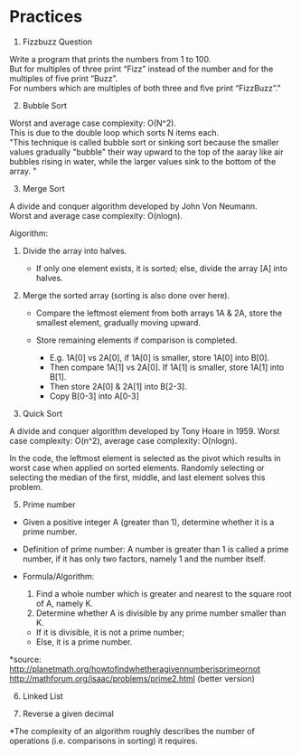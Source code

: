 # Practices

1. Fizzbuzz Question

 Write a program that prints the numbers from 1 to 100.  
 But for multiples of three print “Fizz” instead of the number and for the multiples of five print “Buzz”.  
 For numbers which are multiples of both three and five print “FizzBuzz”."

2. Bubble Sort

 Worst and average case complexity: O(N^2).  
 This is due to the double loop which sorts N items each.  
 "This technique is called bubble sort or sinking sort because the smaller values gradually "bubble" their way upward to the top of the aaray like air bubbles rising in water, while the larger values sink to the bottom of the array. "

3. Merge Sort  

  A divide and conquer algorithm developed by John Von Neumann.  
  Worst and average case complexity: O(nlogn).  

  Algorithm:  

  1. Divide the array into halves.
      - If only one element exists, it is sorted; else, divide the array [A] into halves.

  2. Merge the sorted array (sorting is also done over here).
      - Compare the leftmost element from both arrays 1A & 2A, store the smallest element, gradually moving upward.
      - Store remaining elements if comparison is completed.  

        - E.g. 1A[0] vs 2A[0], if 1A[0] is smaller, store 1A[0] into B[0].
        - Then compare 1A[1] vs 2A[0]. If 1A[1] is smaller, store 1A[1] into B[1].
        - Then store 2A[0] & 2A[1] into B[2-3].
        - Copy B[0-3]  into A[0-3]

4. Quick Sort

  A divide and conquer algorithm developed by Tony Hoare in 1959.
  Worst case complexity: O(n^2),  average case complexity: O(nlogn).

  In the code, the leftmost element is selected as the pivot which results in worst case when applied on sorted elements. Randomly selecting or selecting the median of the first, middle, and last element solves this problem.

5. Prime number

  - Given a positive integer A (greater than 1), determine whether it is a prime number.

  - Definition of prime number: A number is greater than 1 is called a prime number, if it has only two factors, namely 1 and the number itself.

  - Formula/Algorithm:

    1. Find a whole number which is greater and nearest to the square root of A, namely K.
    2. Determine whether A is divisible by any prime number smaller than K.
      - If it is divisible, it is not a prime number;
      - Else, it is a prime number.

  \*source:  
  http://planetmath.org/howtofindwhetheragivennumberisprimeornot  
  http://mathforum.org/isaac/problems/prime2.html (better version)

6. Linked List

7. Reverse a given decimal

*The complexity of an algorithm roughly describes the number of operations (i.e. comparisons in sorting) it requires.
